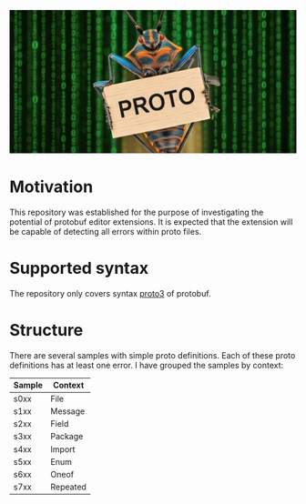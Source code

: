 ![Bug with a proto sign](header.jpg)

# Motivation
This repository was established for the purpose of investigating the potential of protobuf editor extensions. It is expected that the extension will be capable of detecting all errors within proto files.

# Supported syntax
The repository only covers syntax [proto3](https://protobuf.dev/programming-guides/proto3/) of protobuf.

# Structure
There are several samples with simple proto definitions. Each of these proto definitions has at least one error. I have grouped the samples by context:

| Sample | Context  |
|--------|----------|
| s0xx   | File     |
| s1xx   | Message  |
| s2xx   | Field    |
| s3xx   | Package  |
| s4xx   | Import   |
| s5xx   | Enum     |
| s6xx   | Oneof    |
| s7xx   | Repeated |
